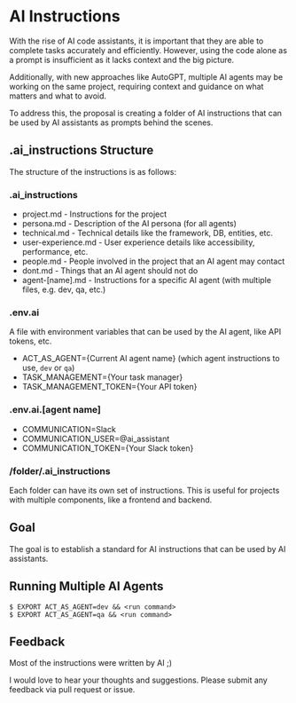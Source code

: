 # AI Instructions

With the rise of AI code assistants, it is important that they are able to complete tasks accurately and efficiently. However, using the code alone as a prompt is insufficient as it lacks context and the big picture. 

Additionally, with new approaches like AutoGPT, multiple AI agents may be working on the same project, requiring context and guidance on what matters and what to avoid.

To address this, the proposal is creating a folder of AI instructions that can be used by AI assistants as prompts behind the scenes.

## .ai_instructions Structure

The structure of the instructions is as follows:

### .ai_instructions
  - project.md - Instructions for the project
  - persona.md - Description of the AI persona (for all agents)
  - technical.md - Technical details like the framework, DB, entities, etc.
  - user-experience.md - User experience details like accessibility, performance, etc.
  - people.md - People involved in the project that an AI agent may contact
  - dont.md - Things that an AI agent should not do
  - agent-[name].md - Instructions for a specific AI agent (with multiple files, e.g. dev, qa, etc.)

### .env.ai

A file with environment variables that can be used by the AI agent, like API tokens, etc.
  - ACT_AS_AGENT={Current AI agent name} (which agent instructions to use, `dev` or `qa`)
  - TASK_MANAGEMENT={Your task manager}
  - TASK_MANAGEMENT_TOKEN={Your API token}

### .env.ai.[agent name]
  - COMMUNICATION=Slack
  - COMMUNICATION_USER=@ai_assistant
  - COMMUNICATION_TOKEN={Your Slack token}

### /folder/.ai_instructions

Each folder can have its own set of instructions. This is useful for projects with multiple components, like a frontend and backend.

## Goal

The goal is to establish a standard for AI instructions that can be used by AI assistants.

## Running Multiple AI Agents

```shell
$ EXPORT ACT_AS_AGENT=dev && <run command>
$ EXPORT ACT_AS_AGENT=qa && <run command>

```

## Feedback
Most of the instructions were written by AI ;)

I would love to hear your thoughts and suggestions. 
Please submit any feedback via pull request or issue.
